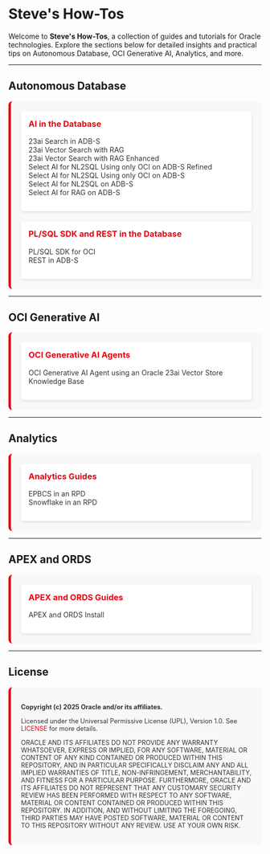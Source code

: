 # Steve's How-Tos

Welcome to **Steve's How-Tos**, a collection of guides and tutorials for Oracle technologies. Explore the sections below for detailed insights and practical tips on Autonomous Database, OCI Generative AI, Analytics, and more.

---

## Autonomous Database

<div style="display: grid; grid-template-columns: repeat(auto-fit, minmax(300px, 1fr)); gap: 20px; background-color: #F8F8F8; padding: 20px; border-radius: 8px; border-left: 5px solid #E30613;">
  <div style="background-color: #FFFFFF; padding: 15px; border-radius: 5px; box-shadow: 0 2px 5px rgba(0,0,0,0.1);">
    <h3 style="color: #E30613; margin-top: 0;">AI in the Database</h3>
    <ul style="list-style-type: none; padding: 0;">
      <li><a href="https://snicholspa.github.io/tips_tricks_howtos/autonomous_database/search23ai/" style="color: #333; text-decoration: none;">23ai Search in ADB-S</a></li>
      <li><a href="https://snicholspa.github.io/tips_tricks_howtos/autonomous_database/vector_search/" style="color: #333; text-decoration: none;">23ai Vector Search with RAG</a></li>
      <li><a href="https://snicholspa.github.io/tips_tricks_howtos/autonomous_database/vector_search_enhanced/" style="color: #333; text-decoration: none;">23ai Vector Search with RAG Enhanced</a></li>
      <li><a href="https://snicholspa.github.io/tips_tricks_howtos/autonomous_database/select_ai_oci_refined/" style="color: #333; text-decoration: none;">Select AI for NL2SQL Using only OCI on ADB-S Refined</a></li>
      <li><a href="https://snicholspa.github.io/tips_tricks_howtos/autonomous_database/select_ai_oci_only/" style="color: #333; text-decoration: none;">Select AI for NL2SQL Using only OCI on ADB-S</a></li>
      <li><a href="https://snicholspa.github.io/tips_tricks_howtos/autonomous_database/select_ai/" style="color: #333; text-decoration: none;">Select AI for NL2SQL on ADB-S</a></li>
      <li><a href="https://snicholspa.github.io/tips_tricks_howtos/autonomous_database/select_ai_rag/" style="color: #333; text-decoration: none;">Select AI for RAG on ADB-S</a></li>
    </ul>
  </div>
  <div style="background-color: #FFFFFF; padding: 15px; border-radius: 5px; box-shadow: 0 2px 5px rgba(0,0,0,0.1);">
    <h3 style="color: #E30613; margin-top: 0;">PL/SQL SDK and REST in the Database</h3>
    <ul style="list-style-type: none; padding: 0;">
      <li><a href="https://snicholspa.github.io/tips_tricks_howtos/autonomous_database/pl_sql_sdk/" style="color: #333; text-decoration: none;">PL/SQL SDK for OCI</a></li>
      <li><a href="https://snicholspa.github.io/tips_tricks_howtos/autonomous_database/rest_in_db/" style="color: #333; text-decoration: none;">REST in ADB-S</a></li>
    </ul>
  </div>
</div>

---

## OCI Generative AI

<div style="display: grid; grid-template-columns: repeat(auto-fit, minmax(300px, 1fr)); gap: 20px; background-color: #F8F8F8; padding: 20px; border-radius: 8px; border-left: 5px solid #E30613;">
  <div style="background-color: #FFFFFF; padding: 15px; border-radius: 5px; box-shadow: 0 2px 5px rgba(0,0,0,0.1);">
    <h3 style="color: #E30613; margin-top: 0;">OCI Generative AI Agents</h3>
    <ul style="list-style-type: none; padding: 0;">
      <li><a href="https://snicholspa.github.io/tips_tricks_howtos/oci_genai_service/genai_agents_vector_kb/" style="color: #333; text-decoration: none;">OCI Generative AI Agent using an Oracle 23ai Vector Store Knowledge Base</a></li>
    </ul>
  </div>
</div>

---

## Analytics

<div style="display: grid; grid-template-columns: repeat(auto-fit, minmax(300px, 1fr)); gap: 20px; background-color: #F8F8F8; padding: 20px; border-radius: 8px; border-left: 5px solid #E30613;">
  <div style="background-color: #FFFFFF; padding: 15px; border-radius: 5px; box-shadow: 0 2px 5px rgba(0,0,0,0.1);">
    <h3 style="color: #E30613; margin-top: 0;">Analytics Guides</h3>
    <ul style="list-style-type: none; padding: 0;">
      <li><a href="https://snicholspa.github.io/tips_tricks_howtos/analytics/epbcs/" style="color: #333; text-decoration: none;">EPBCS in an RPD</a></li>
      <li><a href="https://snicholspa.github.io/tips_tricks_howtos/analytics/snowflake/" style="color: #333; text-decoration: none;">Snowflake in an RPD</a></li>
    </ul>
  </div>
</div>

---

## APEX and ORDS

<div style="display: grid; grid-template-columns: repeat(auto-fit, minmax(300px, 1fr)); gap: 20px; background-color: #F8F8F8; padding: 20px; border-radius: 8px; border-left: 5px solid #E30613;">
  <div style="background-color: #FFFFFF; padding: 15px; border-radius: 5px; box-shadow: 0 2px 5px rgba(0,0,0,0.1);">
    <h3 style="color: #E30613; margin-top: 0;">APEX and ORDS Guides</h3>
    <ul style="list-style-type: none; padding: 0;">
      <li><a href="https://snicholspa.github.io/tips_tricks_howtos/apex_ords/apex_ords_install/" style="color: #333; text-decoration: none;">APEX and ORDS Install</a></li>
    </ul>
  </div>
</div>

---

## License

<div style="background-color: #F8F8F8; padding: 20px; border-radius: 8px; border-left: 5px solid #E30613; font-size: 0.9em; color: #333;">
  <p><strong>Copyright (c) 2025 Oracle and/or its affiliates.</strong></p>
  <p>Licensed under the Universal Permissive License (UPL), Version 1.0. See <a href="LICENSE" style="color: #E30613; text-decoration: none;">LICENSE</a> for more details.</p>
  <p>ORACLE AND ITS AFFILIATES DO NOT PROVIDE ANY WARRANTY WHATSOEVER, EXPRESS OR IMPLIED, FOR ANY SOFTWARE, MATERIAL OR CONTENT OF ANY KIND CONTAINED OR PRODUCED WITHIN THIS REPOSITORY, AND IN PARTICULAR SPECIFICALLY DISCLAIM ANY AND ALL IMPLIED WARRANTIES OF TITLE, NON-INFRINGEMENT, MERCHANTABILITY, AND FITNESS FOR A PARTICULAR PURPOSE. FURTHERMORE, ORACLE AND ITS AFFILIATES DO NOT REPRESENT THAT ANY CUSTOMARY SECURITY REVIEW HAS BEEN PERFORMED WITH RESPECT TO ANY SOFTWARE, MATERIAL OR CONTENT CONTAINED OR PRODUCED WITHIN THIS REPOSITORY. IN ADDITION, AND WITHOUT LIMITING THE FOREGOING, THIRD PARTIES MAY HAVE POSTED SOFTWARE, MATERIAL OR CONTENT TO THIS REPOSITORY WITHOUT ANY REVIEW. USE AT YOUR OWN RISK.</p>
</div>
